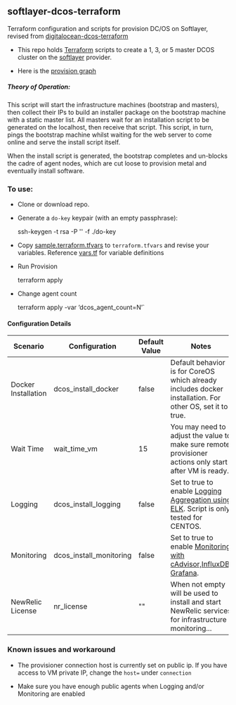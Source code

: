## softlayer-dcos-terraform

Terraform configuration and scripts for provision DC/OS on Softlayer, revised from [digitalocean-dcos-terraform](https://github.com/jmarhee/digitalocean-dcos-terraform)

* This repo holds [Terraform](https://www.terraform.io/) scripts to create a 1, 3, or 5 master DCOS cluster on the [softlayer](https://softlayer.com/) provider.

* Here is the [provision graph](graph.png)

##### Theory of Operation:

This script will start the infrastructure machines (bootstrap and masters),
then collect their IPs to build an installer package on the bootstrap machine
with a static master list. All masters wait for an installation script to be
generated on the localhost, then receive that script. This script, in turn,
pings the bootstrap machine whilst waiting for the web server to come online
and serve the install script itself.

When the install script is generated, the bootstrap completes and un-blocks
the cadre of agent nodes, which are  cut loose to provision metal and
eventually install software.



### To use:

* Clone or download repo.

* Generate a `do-key` keypair (with an empty passphrase):

	ssh-keygen -t rsa -P '' -f ./do-key

* Copy [sample.terraform.tfvars](./sample.terraform.tfvars) to `terraform.tfvars` and revise your variables. Reference [vars.tf](./vars.tf) for variable definitions

* Run Provision

	terraform apply

* Change agent count

	terraform apply -var ‘dcos_agent_count=N’` 
	
#### Configuration Details

| Scenario | Configuration | Default Value | Notes|
|----------|---------------|-------|------|
|Docker Installation | dcos_install_docker |false| Default behavior is for CoreOS which already includes docker installation. For other OS, set it to true.|
|Wait Time|wait_time_vm|15| You may need to adjust the value to make sure remote provisioner actions only start after VM is ready.|
|Logging| dcos_install_logging|false | Set to true to enable [Logging Aggregation using ELK](./logging/README.md). Script is only tested for CENTOS. |
|Monitoring| dcos_install_monitoring|false | Set to true to enable [Monitoring with cAdvisor,InfluxDB, Grafana](./monitoring/README.md).|
|NewRelic License | nr_license |""| When not empty will be used to install and start NewRelic services for infrastructure monitoring...|


### Known issues and workaround

* The provisioner connection host is currently set on public ip. If you have access to VM private IP, change the `host=` under `connection`

* Make sure you have enough public agents when Logging and/or Monitoring are enabled


